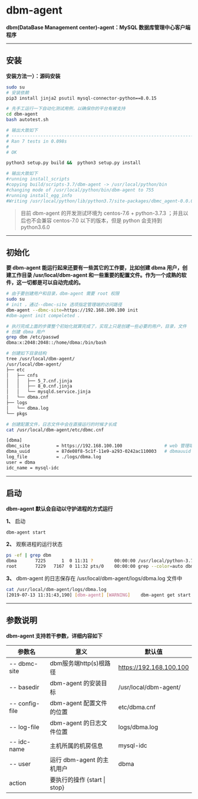 # dbm-agent
  **dbm(DataBase Management center)-agent：MySQL 数据库管理中心客户端程序**

  ---

## 安装
   **安装方法一）：源码安装**
   ```bash
   sudo su
   # 安装依赖
   pip3 install jinja2 psutil mysql-connector-python==8.0.15

   # 先手工运行一下自动化测试用例，以确保你的平台有被支持
   cd dbm-agent
   bash autotest.sh

   # 输出大致如下
   # ----------------------------------------------------------------------
   # Ran 7 tests in 0.098s
   # 
   # OK

   python3 setup.py build &&  python3 setup.py install

   # 输出大致如下
   #running install_scripts
   #copying build/scripts-3.7/dbm-agent -> /usr/local/python/bin
   #changing mode of /usr/local/python/bin/dbm-agent to 755
   #running install_egg_info
   #Writing /usr/local/python/lib/python3.7/site-packages/dbmc_agent-0.0.0.0-py3.7.egg-info   
   ```
   >目前 dbm-agent 的开发测试环境为 centos-7.6 + python-3.7.3 ；并且以后也不会兼容 centos-7.0 以下的版本，但是 python 会支持到 python3.6.0
   ---

## 初始化
   **要 dbm-agent 能运行起来还要有一些其它的工作要，比如创建 dbma 用户，创建工作目录 /usr/local/dbm-agent 和一些重要的配置文件。作为一个成熟的软件，这一切都是可以自动完成的。**
   ```bash
   # 由于要创建用户和目录，dbm-agent 需要 root 权限
   sudo su
   # init ，通过--dbmc-site 选项指定管理端的访问路径
   dbm-agent --dbmc-site=https://192.168.100.100 init
   #dbm-agent init compeleted .

   # 执行完成上面的步骤整个初始化就算完成了，实现上只是创建一些必要的用户，目录，文件 
   # 创建 dbma 用户
   grep dbm /etc/passwd    
   dbma:x:2048:2048::/home/dbma:/bin/bash
   
   # 创建如下目录结构
   tree /usr/local/dbm-agent/
   /usr/local/dbm-agent/
   ├── etc
   │   ├── cnfs
   │   │   ├── 5_7.cnf.jinja
   │   │   ├── 8_0.cnf.jinja
   │   │   └── mysqld.service.jinja
   │   └── dbma.cnf
   ├── logs
   │   └── dbma.log
   └── pkgs

   # 创建配置文件，日志文件中会在直接运行的时候才长成
   cat /usr/local/dbm-agent/etc/dbmc.cnf 
   
   [dbma]
   dbmc_site          = https://192.168.100.100                # web 管理端的地址
   dbma_uuid          = 87de08f8-5c1f-11e9-a293-0242ac110003   # dbmauuid 为每一个 dbm-agent 分配一个唯一的 id 用来标识它
   log_file           = ./logs/dbma.log  
   user = dbma
   idc_name = mysql-idc 
   ```

   ---

## 启动
   **dbm-agent 默认会自动以守护进程的方式运行**

   **1、** 启动
   ```bash
   dbm-agent start
   ```
   **2、** 观察进程的运行状态
   ```bash
   ps -ef | grep dbm                                                         
   dbma       7225      1  0 11:31 ?        00:00:00 /usr/local/python-3.7.3/bin/python3.7 /usr/local/python/bin/dbm-agent start
   root       7229   7167  0 11:32 pts/0    00:00:00 grep --color=auto dbm
   ```
   **3、** dbm-agent 的日志保存在 /usr/local/dbm-agent/logs/dbma.log 文件中
   ```bash
   cat /usr/local/dbm-agent/logs/dbma.log
   [2019-07-13 11:31:43,190] [dbm-agent] [WARNING]    dbm-agent get start
   ```

   ---

## 参数说明
   **dbm-agent 支持若干参数，详细内容如下**

   |**参数名** | **意义** | **默认值** |
   |--------------|----------|-----------|
   |-- dbmc-site  | dbm服务端http(s)根路径 | https://192.168.100.100 |
   |-- basedir    | dbm-agent 的安装目标 | /usr/local/dbm-agent/ |
   |-- config-file| dbm-agent 配置文件的位置 | etc/dbma.cnf |
   |-- log-file   | dbm-agent 的日志文件位置  | logs/dbma.log |
   |-- idc-name   | 主机所属的机房信息         | mysql-idc |
   |-- user       | 运行 dbm-agent 的主机用户 | dbma       |
   |action        | 要执行的操作 {start \| stop} | |
